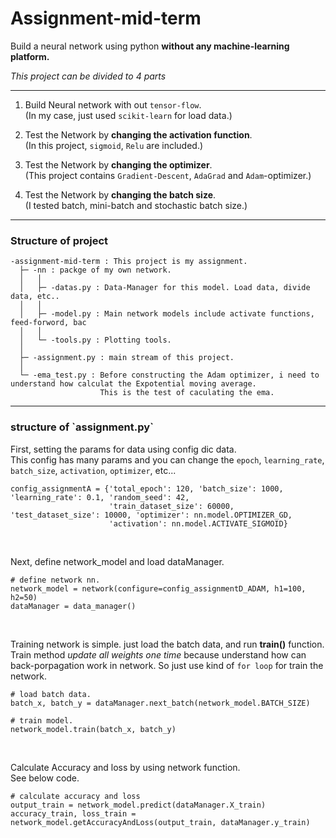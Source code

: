 <h1>Assignment-mid-term</h1>  

Build a neural network using python **without any machine-learning platform.**
  
_This project can be divided to 4 parts_
  
---  

1. Build Neural network with out `tensor-flow`.  
(In my case, just used `scikit-learn` for load data.)

2. Test the Network by **changing the activation function**.  
(In this project, `sigmoid`, `Relu` are included.)

3. Test the Network by **changing the optimizer**.  
(This project contains `Gradient-Descent`, `AdaGrad` and `Adam`-optimizer.)

4. Test the Network by **changing the batch size**.  
(I tested batch, mini-batch and stochastic batch size.) 

  
---

<h3>Structure of project</h3>

~~~
-assignment-mid-term : This project is my assignment.
  ├─ -nn : packge of my own network.
  │   │
  │   ├─ -datas.py : Data-Manager for this model. Load data, divide data, etc..
  │   │
  │   ├─ -model.py : Main network models include activate functions, feed-forword, bac
  │   │
  │   └─ -tools.py : Plotting tools.
  │
  ├─ -assignment.py : main stream of this project.
  │
  └─ -ema_test.py : Before constructing the Adam optimizer, i need to understand how calculat the Expotential moving average.
                    This is the test of caculating the ema. 
~~~

 
---
 
<h3>structure of `assignment.py`</h3>

First, setting the params for data using config dic data.   
This config has many params and you can change the `epoch`, `learning_rate`, `batch_size`, `activation`, `optimizer`, etc...  
~~~
config_assignmentA = {'total_epoch': 120, 'batch_size': 1000, 'learning_rate': 0.1, 'random_seed': 42,
                      'train_dataset_size': 60000, 'test_dataset_size': 10000, 'optimizer': nn.model.OPTIMIZER_GD,
                      'activation': nn.model.ACTIVATE_SIGMOID}
~~~  
<br/>

Next, define network_model and load dataManager.
~~~
# define network nn.
network_model = network(configure=config_assignmentD_ADAM, h1=100, h2=50)
dataManager = data_manager()
~~~

<br/>

Training network is simple. just load the batch data, and run **train()** function.  
Train method _update all weights one time_ because understand how can back-porpagation work in network. So just use kind of `for loop` for train the network.
~~~
# load batch data.
batch_x, batch_y = dataManager.next_batch(network_model.BATCH_SIZE)

# train model.
network_model.train(batch_x, batch_y)
~~~
  
  
<br/>

Calculate Accuracy and loss by using network function.  
See below code.

~~~
# calculate accuracy and loss
output_train = network_model.predict(dataManager.X_train)
accuracy_train, loss_train = network_model.getAccuracyAndLoss(output_train, dataManager.y_train)
~~~


 
